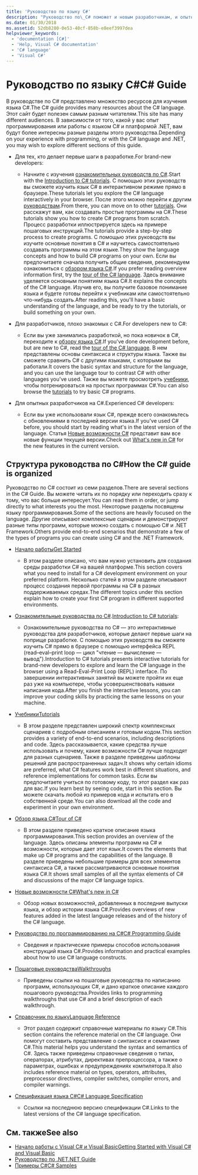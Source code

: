 ```yaml
---
title: 'Руководство по языку C#'
description: "Руководство по\_C# поможет и новым разработчикам, и опытным специалистам получить обширные знания о языке\_C#."
ms.date: 01/30/2018
ms.assetid: 52db8280-0e53-40cf-858b-e8eef3997dea
helpviewer_keywords:
  - 'documentation [C#]'
  - 'Help, Visual C# documentation'
  - 'C# language'
  - 'Visual C#'
---
```

# <a name="c-guide"></a><span data-ttu-id="3d513-103">Руководство по языку C#</span><span class="sxs-lookup"><span data-stu-id="3d513-103">C# Guide</span></span>

<span data-ttu-id="3d513-104">В руководстве по C# представлено множество ресурсов для изучения языка C#.</span><span class="sxs-lookup"><span data-stu-id="3d513-104">The C# guide provides many resources about the C# language.</span></span> <span data-ttu-id="3d513-105">Этот сайт будет полезен самым разным читателям.</span><span class="sxs-lookup"><span data-stu-id="3d513-105">This site has many different audiences.</span></span> <span data-ttu-id="3d513-106">В зависимости от того, какой у вас опыт программирования или работы с языком C# и платформой .NET, вам будут более интересны разные разделы этого руководства.</span><span class="sxs-lookup"><span data-stu-id="3d513-106">Depending on your experience with programming, or with the C# language and .NET, you may wish to explore different sections of this guide.</span></span>

* <span data-ttu-id="3d513-107">Для тех, кто делает первые шаги в разработке.</span><span class="sxs-lookup"><span data-stu-id="3d513-107">For brand-new developers:</span></span>
  * <span data-ttu-id="3d513-108">Начните с изучения [ознакомительных руководств по C#](tutorials/intro-to-csharp/index.md).</span><span class="sxs-lookup"><span data-stu-id="3d513-108">Start with the [Introduction to C# tutorials](tutorials/intro-to-csharp/index.md).</span></span> <span data-ttu-id="3d513-109">С помощью этих руководств вы сможете изучить язык C# в интерактивном режиме прямо в браузере.</span><span class="sxs-lookup"><span data-stu-id="3d513-109">These tutorials let you explore the C# language interactively in your browser.</span></span> <span data-ttu-id="3d513-110">После этого можно перейти к другим [руководствам](tutorials/index.md).</span><span class="sxs-lookup"><span data-stu-id="3d513-110">From there, you can move on to other [tutorials](tutorials/index.md).</span></span> <span data-ttu-id="3d513-111">Они расскажут вам, как создавать простые программы на C#.</span><span class="sxs-lookup"><span data-stu-id="3d513-111">These tutorials show you how to create C# programs from scratch.</span></span> <span data-ttu-id="3d513-112">Процесс разработки иллюстрируется здесь на примере пошаговых инструкций.</span><span class="sxs-lookup"><span data-stu-id="3d513-112">The tutorials provide a step-by-step process to create programs.</span></span> <span data-ttu-id="3d513-113">С помощью этих руководств вы изучите основные понятия в C# и научитесь самостоятельно создавать программы на этом языке.</span><span class="sxs-lookup"><span data-stu-id="3d513-113">They show the language concepts and how to build C# programs on your own.</span></span> <span data-ttu-id="3d513-114">Если вы предпочитаете сначала получить общие сведения, рекомендуем ознакомиться с [обзором языка C#](tour-of-csharp/index.md).</span><span class="sxs-lookup"><span data-stu-id="3d513-114">If you prefer reading overview information first, try the [tour of the C# language](tour-of-csharp/index.md).</span></span> <span data-ttu-id="3d513-115">Здесь внимание уделяется основным понятиям языка C#.</span><span class="sxs-lookup"><span data-stu-id="3d513-115">It explains the concepts of the C# language.</span></span> <span data-ttu-id="3d513-116">Изучив его, вы получите базовое понимание языка и будете готовы перейти к учебникам или самостоятельно что-нибудь создать.</span><span class="sxs-lookup"><span data-stu-id="3d513-116">After reading this, you'll have a basic understanding of the language, and be ready to try the tutorials, or build something on your own.</span></span>

* <span data-ttu-id="3d513-117">Для разработчиков, плохо знакомых с C#.</span><span class="sxs-lookup"><span data-stu-id="3d513-117">For developers new to C#:</span></span>
  * <span data-ttu-id="3d513-118">Если вы уже занимались разработкой, но пока новичок в C#, переходите к [обзору языка C#](tour-of-csharp/index.md).</span><span class="sxs-lookup"><span data-stu-id="3d513-118">If you've done development before, but are new to C#, read the [tour of the C# language](tour-of-csharp/index.md).</span></span> <span data-ttu-id="3d513-119">В нем представлены основы синтаксиса и структуры языка. Также вы сможете сравнить C# с другими языками, с которыми вы работали.</span><span class="sxs-lookup"><span data-stu-id="3d513-119">It covers the basic syntax and structure for the language, and you can use the language tour to contrast C# with other languages you've used.</span></span> <span data-ttu-id="3d513-120">Также вы можете просмотреть [учебники](tutorials/index.md), чтобы потренироваться на простых программах C#.</span><span class="sxs-lookup"><span data-stu-id="3d513-120">You can also browse the [tutorials](tutorials/index.md) to try basic C# programs.</span></span>

* <span data-ttu-id="3d513-121">Для опытных разработчиков на C#.</span><span class="sxs-lookup"><span data-stu-id="3d513-121">Experienced C# developers:</span></span>
  * <span data-ttu-id="3d513-122">Если вы уже использовали язык C#, прежде всего ознакомьтесь с обновлениями в последней версии языка.</span><span class="sxs-lookup"><span data-stu-id="3d513-122">If you've used C# before, you should start by reading what's in the latest version of the language.</span></span> <span data-ttu-id="3d513-123">Статья [Новые возможности C#](whats-new/index.md) представит вам все новые функции текущей версии.</span><span class="sxs-lookup"><span data-stu-id="3d513-123">Check out [What's new in C#](whats-new/index.md) for the new features in the current version.</span></span>

## <a name="how-the-c-guide-is-organized"></a><span data-ttu-id="3d513-124">Структура руководства по C#</span><span class="sxs-lookup"><span data-stu-id="3d513-124">How the C# guide is organized</span></span>

<span data-ttu-id="3d513-125">Руководство по C# состоит из семи разделов.</span><span class="sxs-lookup"><span data-stu-id="3d513-125">There are several sections in the C# Guide.</span></span> <span data-ttu-id="3d513-126">Вы можете читать их по порядку или переходить сразу к тому, что вас больше интересует.</span><span class="sxs-lookup"><span data-stu-id="3d513-126">You can read them in order, or jump directly to what interests you the most.</span></span> <span data-ttu-id="3d513-127">Некоторые разделы посвящены языку программирования.</span><span class="sxs-lookup"><span data-stu-id="3d513-127">Some of the sections are heavily focused on the language.</span></span> <span data-ttu-id="3d513-128">Другие описывают комплексные сценарии и демонстрируют разные типы программ, которые можно создать с помощью C# и .NET Framework.</span><span class="sxs-lookup"><span data-stu-id="3d513-128">Others provide end-to-end scenarios that demonstrate a few of the types of programs you can create using C# and the .NET Framework.</span></span>

* [<span data-ttu-id="3d513-129">Начало работы</span><span class="sxs-lookup"><span data-stu-id="3d513-129">Get Started</span></span>](getting-started/index.md)
  * <span data-ttu-id="3d513-130">В этом разделе описано, что вам нужно установить для создания среды разработки C# на вашей платформе.</span><span class="sxs-lookup"><span data-stu-id="3d513-130">This section covers what you need to install for a C# development environment on your preferred platform.</span></span> <span data-ttu-id="3d513-131">Несколько статей в этом разделе описывают процесс создания первой программы на C# в разных поддерживаемых средах.</span><span class="sxs-lookup"><span data-stu-id="3d513-131">The different topics under this section explain how to create your first C# program in different supported environments.</span></span>

* <span data-ttu-id="3d513-132">[Ознакомительные руководства по C#](tutorials/intro-to-csharp/index.md).</span><span class="sxs-lookup"><span data-stu-id="3d513-132">[Introduction to C# tutorials](tutorials/intro-to-csharp/index.md):</span></span>
  * <span data-ttu-id="3d513-133">Ознакомительные руководства по C# — это интерактивные руководства для разработчиков, которые делают первые шаги на поприще разработке. С помощью этих руководств вы сможете изучить C# прямо в браузере с помощью интерфейса REPL (read–eval–print loop — цикл "чтение — вычисление — вывод").</span><span class="sxs-lookup"><span data-stu-id="3d513-133">Introduction to C# tutorials presents interactive tutorials for brand-new developers to explore and learn the C# language in the browser using a Read-Eval-Print Loop (REPL) interface.</span></span> <span data-ttu-id="3d513-134">По завершении интерактивных занятий вы можете пройти их еще раз уже на компьютере, чтобы усовершенствовать навыки написания кода.</span><span class="sxs-lookup"><span data-stu-id="3d513-134">After you finish the interactive lessons, you can improve your coding skills by practicing the same lessons on your machine.</span></span>

* [<span data-ttu-id="3d513-135">Учебники</span><span class="sxs-lookup"><span data-stu-id="3d513-135">Tutorials</span></span>](tutorials/index.md)
  * <span data-ttu-id="3d513-136">В этом разделе представлен широкий спектр комплексных сценариев с подробным описанием и готовым кодом.</span><span class="sxs-lookup"><span data-stu-id="3d513-136">This section provides a variety of end-to-end scenarios, including descriptions and code.</span></span> <span data-ttu-id="3d513-137">Здесь рассказывается, какие средства лучше использовать и почему, какие возможности C# лучше подходят для разных сценариев. Также в разделе приведены шаблоны решений для распространенных задач.</span><span class="sxs-lookup"><span data-stu-id="3d513-137">It shows why certain idioms are preferred, what C# features work best in different situations, and reference implementations for common tasks.</span></span> <span data-ttu-id="3d513-138">Если вы предпочитаете учиться по готовому коду, то этот раздел как раз для вас.</span><span class="sxs-lookup"><span data-stu-id="3d513-138">If you learn best by seeing code, start in this section.</span></span> <span data-ttu-id="3d513-139">Вы можете скачать любой из примеров кода и испытать его в собственной среде.</span><span class="sxs-lookup"><span data-stu-id="3d513-139">You can also download all the code and experiment in your own environment.</span></span>

* [<span data-ttu-id="3d513-140">Обзор языка C#</span><span class="sxs-lookup"><span data-stu-id="3d513-140">Tour of C#</span></span>](tour-of-csharp/index.md)
  * <span data-ttu-id="3d513-141">В этом разделе приведено краткое описание языка программирования.</span><span class="sxs-lookup"><span data-stu-id="3d513-141">This section provides an overview of the language.</span></span> <span data-ttu-id="3d513-142">Здесь описаны элементы программ на C# и возможности, которые дает этот язык.</span><span class="sxs-lookup"><span data-stu-id="3d513-142">It covers the elements that make up C# programs and the capabilities of the language.</span></span> <span data-ttu-id="3d513-143">В разделе приведены небольшие примеры для всех элементов синтаксиса C#, а также рассматриваются основные понятия языка C#.</span><span class="sxs-lookup"><span data-stu-id="3d513-143">It shows small samples of all the syntax elements of C# and discussions of the major C# language topics.</span></span>

* [<span data-ttu-id="3d513-144">Новые возможности C#</span><span class="sxs-lookup"><span data-stu-id="3d513-144">What's new in C#</span></span>](whats-new/index.md)
  * <span data-ttu-id="3d513-145">Обзор новых возможностей, добавленных в последние выпуски языка, и обзор истории языка C#.</span><span class="sxs-lookup"><span data-stu-id="3d513-145">Provides overviews of new features added in the latest language releases and of the history of the C# language.</span></span>

<!--
* [.NET Compiler Platform SDK](roslyn-sdk/index.md)
  * The .NET Compiler Platform SDK enables you to write components that analyze code, and suggest or make improvements to that code. In this section, you'll learn how the APIs are organized, and how you can create code that enables rules and practices for your team. You'll also see samples, end-to-end scenarios, and links to other libraries with more examples using these APIs.
-->

* [<span data-ttu-id="3d513-146">Руководство по программированию на C#</span><span class="sxs-lookup"><span data-stu-id="3d513-146">C# Programming Guide</span></span>](../csharp/programming-guide/index.md)
  * <span data-ttu-id="3d513-147">Сведения и практические примеры способов использования конструкций языка C#.</span><span class="sxs-lookup"><span data-stu-id="3d513-147">Provides information and practical examples about how to use C# language constructs.</span></span>

* [<span data-ttu-id="3d513-148">Пошаговые руководства</span><span class="sxs-lookup"><span data-stu-id="3d513-148">Walkthroughs</span></span>](../csharp/walkthroughs.md)
  * <span data-ttu-id="3d513-149">Приведены ссылки на пошаговые руководства по написанию программ, использующих C#, и дано краткое описание каждого пошагового руководства.</span><span class="sxs-lookup"><span data-stu-id="3d513-149">Provides links to programming walkthroughs that use C# and a brief description of each walkthrough.</span></span>

* [<span data-ttu-id="3d513-150">Справочник по языку</span><span class="sxs-lookup"><span data-stu-id="3d513-150">Language Reference</span></span>](language-reference/index.md)
  * <span data-ttu-id="3d513-151">Этот раздел содержит справочные материалы по языку C#.</span><span class="sxs-lookup"><span data-stu-id="3d513-151">This section contains the reference material on the C# language.</span></span> <span data-ttu-id="3d513-152">Они помогут составить представление о синтаксисе и семантике C#.</span><span class="sxs-lookup"><span data-stu-id="3d513-152">This material helps you understand the syntax and semantics of C#.</span></span> <span data-ttu-id="3d513-153">Здесь также приведены справочные сведения о типах, операторах, атрибутах, директивах препроцессора, а также о параметрах, ошибках и предупреждениях компилятора.</span><span class="sxs-lookup"><span data-stu-id="3d513-153">It also includes reference material on types, operators, attributes, preprocessor directives, compiler switches, compiler errors, and compiler warnings.</span></span>

* [<span data-ttu-id="3d513-154">Спецификация языка C#</span><span class="sxs-lookup"><span data-stu-id="3d513-154">C# Language Specification</span></span>](../csharp/language-reference/language-specification/index.md)
  * <span data-ttu-id="3d513-155">Ссылки на последнюю версию спецификации C#.</span><span class="sxs-lookup"><span data-stu-id="3d513-155">Links to the latest versions of the C# language specification.</span></span>

## <a name="see-also"></a><span data-ttu-id="3d513-156">См. также</span><span class="sxs-lookup"><span data-stu-id="3d513-156">See also</span></span>

- [<span data-ttu-id="3d513-157">Начало работы с Visual C# и Visual Basic</span><span class="sxs-lookup"><span data-stu-id="3d513-157">Getting Started with Visual C# and Visual Basic</span></span>](/visualstudio/ide/getting-started-with-visual-csharp-and-visual-basic)
- [<span data-ttu-id="3d513-158">Руководство по .NET</span><span class="sxs-lookup"><span data-stu-id="3d513-158">.NET Guide</span></span>](../standard/index.md)
- [<span data-ttu-id="3d513-159">Примеры C#</span><span class="sxs-lookup"><span data-stu-id="3d513-159">C# Samples</span></span>](https://code.msdn.microsoft.com/site/search?f%5B0%5D.Type=ProgrammingLanguage&f%5B0%5D.Value=C%23&f%5B0%5D.Text=C%23)
